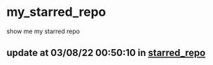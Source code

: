 # my_starred_repo
show me my starred repo

update at 03/08/22 00:50:10 in [starred_repo](./index.html)
---

